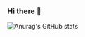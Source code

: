 ### Hi there 👋
![Anurag's GitHub stats](https://github-readme-stats.vercel.app/api?username=RainBell98&show_icons=true&theme=radical)
